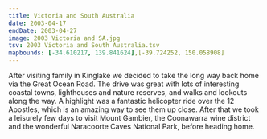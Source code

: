 ```yaml
---
title: Victoria and South Australia
date: 2003-04-17
endDate: 2003-04-27
image: 2003 Victoria and SA.jpg
tsv: 2003 Victoria and South Australia.tsv
mapbounds: [-34.610217, 139.841624],[-39.724252, 150.058908]
---
```


After visiting family in Kinglake we decided to take the long way back home via the Great Ocean Road. The drive was great with lots of interesting coastal towns, lighthouses and nature reserves, and walks and lookouts along the way. A highlight was a fantastic helicopter ride over the 12 Apostles, which is an amazing way to see them up close. After that we took a leisurely few days to visit Mount Gambier, the Coonawarra wine district and the wonderful Naracoorte Caves National Park, before heading home.
